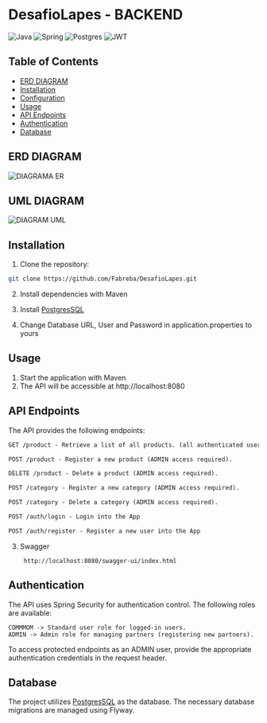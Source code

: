 # DesafioLapes - BACKEND
![Java](https://img.shields.io/badge/java-%23ED8B00.svg?style=for-the-badge&logo=openjdk&logoColor=white)
![Spring](https://img.shields.io/badge/spring-%236DB33F.svg?style=for-the-badge&logo=spring&logoColor=white)
![Postgres](https://img.shields.io/badge/postgres-%23316192.svg?style=for-the-badge&logo=postgresql&logoColor=white)
![JWT](https://img.shields.io/badge/JWT-black?style=for-the-badge&logo=JSON%20web%20tokens)


## Table of Contents
- [ERD DIAGRAM](#ERDDIAGRAM)
- [Installation](#installation)
- [Configuration](#configuration)
- [Usage](#usage)
- [API Endpoints](#api-endpoints)
- [Authentication](#authentication)
- [Database](#database)

## ERD DIAGRAM
![DIAGRAMA ER](https://github.com/Fabreba/DesafioLapes/assets/92182806/ea5d7042-428a-4153-94d3-743b5230a174)

## UML DIAGRAM
![DIAGRAM UML](https://github.com/Fabreba/DesafioLapes/assets/92182806/a7d0c270-e2d1-4d6e-af7d-2123ae722e8e)

## Installation

1. Clone the repository:

```bash
git clone https://github.com/Fabreba/DesafioLapes.git
```

2. Install dependencies with Maven

3. Install [PostgresSQL](https://www.postgresql.org/)
4. Change Database URL, User and Password in application.properties to yours

## Usage

1. Start the application with Maven
2. The API will be accessible at http://localhost:8080


## API Endpoints
The API provides the following endpoints:

```markdown
GET /product - Retrieve a list of all products. (all authenticated users)

POST /product - Register a new product (ADMIN access required).

DELETE /product - Delete a product (ADMIN access required).

POST /category - Register a new category (ADMIN access required).

POST /category - Delete a category (ADMIN access required).

POST /auth/login - Login into the App

POST /auth/register - Register a new user into the App
```
3. Swagger
   ```
    http://localhost:8080/swagger-ui/index.html
   ```

## Authentication
The API uses Spring Security for authentication control. The following roles are available:

```
COMMMOM -> Standard user role for logged-in users.
ADMIN -> Admin role for managing partners (registering new partners).
```
To access protected endpoints as an ADMIN user, provide the appropriate authentication credentials in the request header.

## Database
The project utilizes [PostgresSQL](https://www.postgresql.org/) as the database. The necessary database migrations are managed using Flyway.
